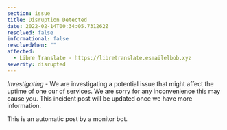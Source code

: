```yaml
---
section: issue
title: Disruption Detected
date: 2022-02-14T00:34:05.731262Z
resolved: false
informational: false
resolvedWhen: ""
affected:
  - Libre Translate - https://libretranslate.esmailelbob.xyz
severity: disrupted
---
```

*Investigating* - We are investigating a potential issue that might affect the uptime of one our of services. We are sorry for any inconvenience this may cause you. This incident post will be updated once we have more information.

This is an automatic post by a monitor bot.
        